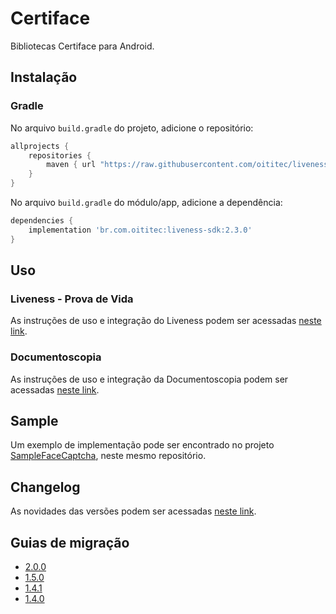 # Certiface

Bibliotecas Certiface para Android.

## Instalação

### Gradle

No arquivo `build.gradle` do projeto, adicione o repositório:

```gradle
allprojects {
    repositories {
        maven { url "https://raw.githubusercontent.com/oititec/liveness-android-sdk/main/" }
    }
}
```

No arquivo  `build.gradle` do módulo/app, adicione a dependência:

```gradle
dependencies {
    implementation 'br.com.oititec:liveness-sdk:2.3.0'
}
```

## Uso

### Liveness - Prova de Vida

As instruções de uso e integração do Liveness podem ser acessadas [neste link](Documentation/Liveness-Usage.md).

### Documentoscopia

As instruções de uso e integração da Documentoscopia podem ser acessadas [neste link](Documentation/Documentscopy-Usage.md).

## Sample

Um exemplo de implementação pode ser encontrado no projeto [SampleFaceCaptcha](https://github.com/oititec/liveness-android-sdk/tree/main/FaceCaptchaSample "SampleFaceCaptcha"), neste mesmo repositório.

## Changelog

As novidades das versões podem ser acessadas [neste link](Documentation/Changelog.md).

## Guias de migração

- [2.0.0](Documentation/Migration-Guide-2.0.0.md)
- [1.5.0](Documentation/Migration-Guide-1.5.0.md)
- [1.4.1](Documentation/Migration-Guide-1.4.1.md)
- [1.4.0](Documentation/Migration-Guide-1.4.0.md)
